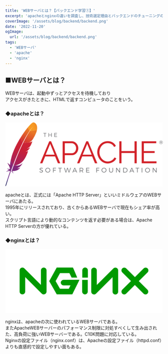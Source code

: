 ```yaml
---
title: 'WEBサーバとは？【バックエンド学習①】'
excerpt: 'apacheとnginxの違いを調査し、技術選定理由とバックエンドのチューニングのための知識をつける。'
coverImage: '/assets/blog/backend/backend.png'
date: '2022-11-20'
ogImage:
  url: '/assets/blog/backend/backend.png'
tags:
  - 'WEBサーバ'
  - 'apache'
  - 'nginx'
---
```


## ■WEBサーバとは？

WEBサーバは、起動中ずっとアクセスを待機しており  
アクセスがきたときに、HTMLで返すコンピュータのことをいう。  

### ◆apacheとは？

![apache_logo](/assets/blog/backend/apache_logo.png)  

apacheとは、正式には「Apache HTTP Server」といいミドルウェアのWEBサーバにあたる。  
1995年にリリースされており、古くからあるWEBサーバで現在もシェア率が高い。  
スクリプト言語により動的なコンテンツを返す必要がある場合は、Apache HTTP Serverの方が優れている。

### ◆nginxとは？

![nginx_logo](/assets/blog/backend/nginx_logo.png)  

nginxは、apacheの次に使われているWEBサーバである。  
またApacheWEBサーバーのパフォーマンス制限に対処すべくして生み出された、高負荷に強いWEBサーバーである。C10K問題に対応している。  
Nginxの設定ファイル（nginx.conf）は、Apacheの設定ファイル（httpd.conf）よりも直感的で設定しやすい面もある。  
